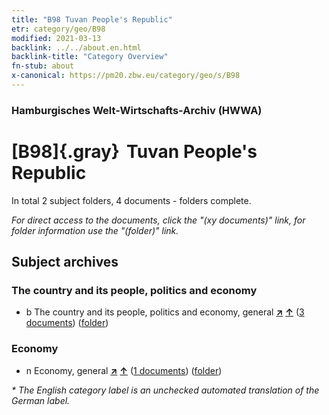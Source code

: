 ```yaml
---
title: "B98 Tuvan People's Republic"
etr: category/geo/B98
modified: 2021-03-13
backlink: ../../about.en.html
backlink-title: "Category Overview"
fn-stub: about
x-canonical: https://pm20.zbw.eu/category/geo/s/B98
---
```


### Hamburgisches Welt-Wirtschafts-Archiv (HWWA)
# [B98]{.gray}&#8201; Tuvan People's Republic&#160; 





In total 2 subject folders, 4 documents - folders complete.

_For direct access to the documents, click the "(xy documents)" link, for folder information use the "(folder)" link._

## Subject archives



### The country and its people, politics and economy

- b The country and its people, politics and economy, general [**&nearr;**](../../../subject/i/144196/about.en.html "The country and its people, politics and economy, general (all over the world)") [**&uarr;**](../../../subject/about.en.html#b "Subject category system") (<a href="https://pm20.zbw.eu/dfgview/sh/141260,144196" title="about: Tuvan People's Republic : The country and its people, politics and economy, general" target="_blank">3 documents</a>) ([folder](../../../../folder/sh/1412xx/141260/1441xx/144196/about.en.html))

### Economy

- n Economy, general [**&nearr;**](../../../subject/i/144930/about.en.html "Economy, general (all over the world)") [**&uarr;**](../../../subject/about.en.html#n "Subject category system") (<a href="https://pm20.zbw.eu/dfgview/sh/141260,144930" title="about: Tuvan People's Republic : Economy, general" target="_blank">1 documents</a>) ([folder](../../../../folder/sh/1412xx/141260/1449xx/144930/about.en.html))


_* The English category label is an unchecked automated translation of the German label._

